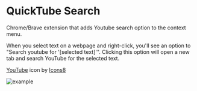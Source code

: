 # QuickTube Search
Chrome/Brave extension that adds Youtube search option to the context menu. 

When you select text on a webpage and right-click, you'll see an option to "Search youtube for '[selected text]'". Clicking this option will open a new tab and search YouTube for the selected text.

<a target="_blank" href="https://icons8.com/icon/19318/youtube">YouTube</a> icon by <a target="_blank" href="https://icons8.com">Icons8</a>


![example ](https://github.com/D3FT99/yt-search/assets/63921825/eeace65a-bf55-4232-a10e-0fc3e6421174)

